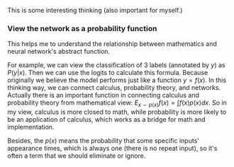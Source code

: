 This is some interesting thinking (also important for myself.)

### View the network as a probability function

This helps me to understand the relationship between mathematics and neural network's abstract function.

For example, we can view the classification of 3 labels (annotated by $y$) as $P(y|x)$. Then we can use the logits to calculate this formula. Because originally we believe the model performs just like a function $y = f(x)$. In this thinking way, we can connect calculus, probability theory, and networks. Actually there is an important function in connecting calculus and probability theory from mathematical view: $E_{x\sim p(x)}f(x) = \int f(x)p(x)dx$. So in my view, calculus is more closed to math, while probability is more likely to be an application of calculus, which works as a bridge for math and implementation. 

Besides, the $p(x)$ means the probability that some specific inputs' appearance times, which is always one (there is no repeat input), so it's often a term that we should eliminate or ignore.

